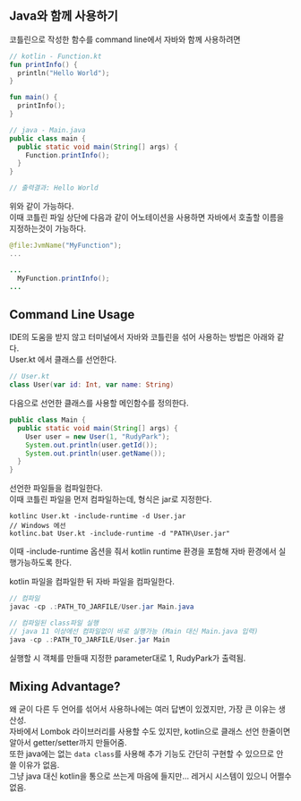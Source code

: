 ## Java와 함께 사용하기
코틀린으로 작성한 함수를 command line에서 자바와 함께 사용하려면
``` kotlin
// kotlin - Function.kt
fun printInfo() {
  println("Hello World");
}

fun main() {
  printInfo();
}
```
  
``` java
// java - Main.java
public class main {
  public static void main(String[] args) {
    Function.printInfo();
  }
}

// 출력결과: Hello World
```
위와 같이 가능하다.  
이때 코틀린 파일 상단에 다음과 같이 어노테이션을 사용하면 자바에서 호출할 이름을 지정하는것이 가능하다.  
  
``` kotlin
@file:JvmName("MyFunction");
...
```
  
``` java
...
  MyFunction.printInfo();
...
```
  
## Command Line Usage
IDE의 도움을 받지 않고 터미널에서 자바와 코틀린을 섞어 사용하는 방법은 아래와 같다.  
User.kt 에서 클래스를 선언한다.  
``` kotlin
// User.kt
class User(var id: Int, var name: String)
```
다음으로 선언한 클래스를 사용할 메인함수를 정의한다.  
``` java
public class Main {
  public static void main(String[] args) {
    User user = new User(1, "RudyPark");
    System.out.println(user.getId());
    System.out.println(user.getName());
  }
}
```
선언한 파일들을 컴파일한다.  
이때 코틀린 파일을 먼저 컴파일하는데, 형식은 jar로 지정한다.  
``` Shell
kotlinc User.kt -include-runtime -d User.jar
// Windows 에선
kotlinc.bat User.kt -include-runtime -d "PATH\User.jar"
```
이때 -include-runtime 옵션을 줘서 kotlin runtime 환경을 포함해 자바 환경에서 실행가능하도록 한다.  
  
kotlin 파일을 컴파일한 뒤 자바 파일을 컴파일한다.  
``` java
// 컴파일
javac -cp .:PATH_TO_JARFILE/User.jar Main.java

// 컴파일된 class파일 실행
// java 11 이상에선 컴파일없이 바로 실행가능 (Main 대신 Main.java 입력)
java -cp .:PATH_TO_JARFILE/User.jar Main
```
실행할 시 객체를 만들때 지정한 parameter대로 1, RudyPark가 출력됨.  
  
## Mixing Advantage?
왜 굳이 다른 두 언어를 섞어서 사용하나에는 여러 답변이 있겠지만, 가장 큰 이유는 생산성.  
자바에서 Lombok 라이브러리를 사용할 수도 있지만, kotlin으로 클래스 선언 한줄이면 알아서 getter/setter까지 만들어줌.  
또한 java에는 없는 `data class`를 사용해 추가 기능도 간단히 구현할 수 있으므로 안 쓸 이유가 없음.  
그냥 java 대신 kotlin을 통으로 쓰는게 마음에 들지만... 레거시 시스템이 있으니 어쩔수없음.  
